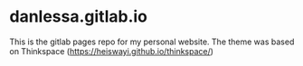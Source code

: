 # danlessa.gitlab.io

This is the gitlab pages repo for my personal website. The theme was based on
Thinkspace (https://heiswayi.github.io/thinkspace/)